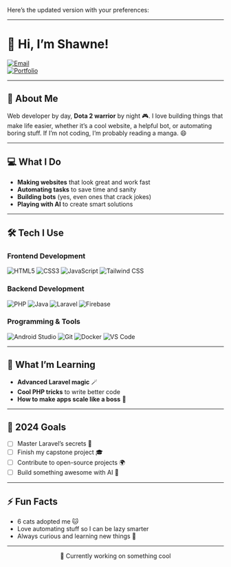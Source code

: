 Here’s the updated version with your preferences:

---

# 👋 Hi, I’m Shawne!  

[![Email](https://img.shields.io/badge/Email-shawnehgn10%40gmail.com-blue?style=flat-square&logo=gmail)](mailto:shawnehgn10@gmail.com)  
[![Portfolio](https://img.shields.io/badge/Portfolio-000000?style=flat-square&logo=githubpages&logoColor=white)](https://yourportfolio.com)  

---

## 🚀 About Me  
Web developer by day, **Dota 2 warrior** by night 🎮. I love building things that make life easier, whether it’s a cool website, a helpful bot, or automating boring stuff. If I’m not coding, I’m probably reading a manga. 😄

---

## 💻 What I Do
- **Making websites** that look great and work fast  
- **Automating tasks** to save time and sanity  
- **Building bots** (yes, even ones that crack jokes)  
- **Playing with AI** to create smart solutions  

---

## 🛠️ Tech I Use  

### **Frontend Development**  
<p>
  <img src="https://img.shields.io/badge/HTML5-E34F26?style=flat-square&logo=html5&logoColor=white" alt="HTML5" />
  <img src="https://img.shields.io/badge/CSS3-1572B6?style=flat-square&logo=css3&logoColor=white" alt="CSS3" />
  <img src="https://img.shields.io/badge/JavaScript-F7DF1E?style=flat-square&logo=javascript&logoColor=black" alt="JavaScript" />
  <img src="https://img.shields.io/badge/Tailwind_CSS-38B2AC?style=flat-square&logo=tailwind-css&logoColor=white" alt="Tailwind CSS" />
</p>

### **Backend Development**  
<p>
  <img src="https://img.shields.io/badge/PHP-777BB4?style=flat-square&logo=php&logoColor=white" alt="PHP" />
  <img src="https://img.shields.io/badge/Java-007396?style=flat-square&logo=java&logoColor=white" alt="Java" />
  <img src="https://img.shields.io/badge/Laravel-FF2D20?style=flat-square&logo=laravel&logoColor=white" alt="Laravel" />
  <img src="https://img.shields.io/badge/Firebase-039BE5?style=flat-square&logo=firebase&logoColor=white" alt="Firebase" />
</p>

### **Programming & Tools**  
<p>
  <img src="https://img.shields.io/badge/Android_Studio-3DDC84?style=flat-square&logo=android-studio&logoColor=white" alt="Android Studio" />
  <img src="https://img.shields.io/badge/Git-F05032?style=flat-square&logo=git&logoColor=white" alt="Git" />
  <img src="https://img.shields.io/badge/Docker-2CA5E0?style=flat-square&logo=docker&logoColor=white" alt="Docker" />
  <img src="https://img.shields.io/badge/Visual_Studio_Code-0078D4?style=flat-square&logo=visual-studio-code&logoColor=white" alt="VS Code" />
</p>

---

## 🌱 What I’m Learning  
- **Advanced Laravel magic** 🪄  
- **Cool PHP tricks** to write better code  
- **How to make apps scale like a boss** 💪  

---

## 🎯 2024 Goals  
- [ ] Master Laravel’s secrets 🔐  
- [ ] Finish my capstone project 🎓  
- [ ] Contribute to open-source projects 🌍  
- [ ] Build something awesome with AI 🤖  

---

## ⚡ Fun Facts
- 6 cats adopted me 🐱
- Love automating stuff so I can be lazy smarter  
- Always curious and learning new things 🚀  

---

<p align="center">
🔭 Currently working on something cool
</p>
